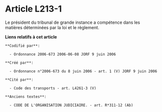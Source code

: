 # Article L213-1

Le président du tribunal de grande instance a compétence dans les matières déterminées par la loi et le règlement.

**Liens relatifs à cet article**

	**Codifié par**:

	  - Ordonnance 2006-673 2006-06-08 JORF 9 juin 2006

	**Créé par**:

	  - Ordonnance n°2006-673 du 8 juin 2006 - art. 1 (V) JORF 9 juin 2006

	**Cité par**:

	  - Code des transports - art. L4261-3 (V)

	**Anciens textes**:

	  - CODE DE L'ORGANISATION JUDICIAIRE. - art. R*311-12 (Ab)
